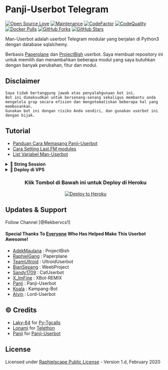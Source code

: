 # Panji-Userbot Telegram
[![Open Source Love](https://badges.frapsoft.com/os/v2/open-source.png?v=103)](https://github.com/panjifeb/Panji-Userbot)
[![Maintenance](https://img.shields.io/badge/Maintained%3F-Yes-green)](https://GitHub.com/panjifeb/Panji-Userbot/graphs/commit-activity)
[![CodeFactor](https://www.codefactor.io/repository/github/panjifeb/Panji-Userbot/badge)](https://www.codefactor.io/repository/github/panjifeb/Panji-Userbot)
[![CodeQuality](https://img.shields.io/codacy/grade/a723cb464d5a4d25be3152b5d71de82d?color=blue&logo=codacy)](https://app.codacy.com/gh/panjifeb/Panji-Userbot/dashboard)
[![Docker Pulls](https://img.shields.io/docker/pulls/panjifeb/Panji-userbot)](https://hub.docker.com/r/mrismanaziz/man-userbot/tags)
[![GitHub Forks](https://img.shields.io/github/forks/panjifeb/Panji-Userbot?&logo=github)](https://github.com/panjifeb/Panji-Userbot/fork)
[![GitHub Stars](https://img.shields.io/github/stars/panjifeb/Panji-Userbot?&logo=github)](https://github.com/panjifeb/Panji-Userbot/stargazers)

Man-Userbot adalah userbot Telegram modular yang berjalan di Python3 dengan database sqlalchemy.

Berbasis [Paperplane](https://github.com/RaphielGang/Telegram-UserBot) dan [ProjectBish](https://github.com/adekmaulana/ProjectBish) userbot.
Saya membuat repository ini untuk memilih dan menambahkan beberapa modul yang saya butuhkan dengan banyak perubahan, fitur dan modul.

## Disclaimer

```
Saya tidak bertanggung jawab atas penyalahgunaan bot ini.
Bot ini dimaksudkan untuk bersenang-senang sekaligus membantu anda
mengelola grup secara efisien dan mengotomatiskan beberapa hal yang membosankan.
Gunakan bot ini dengan risiko Anda sendiri, dan gunakan userbot ini dengan bijak.
```

## Tutorial

-  [Panduan Cara Memasang Panji-Userbot](https://panjifeb.medium.com/cara-memasang-userbot-telegram-repo-Panji-userbot-deploy-di-heroku-c56d1f8b5537)
-  [Cara Setting Last.FM modules](https://telegra.ph/How-to-set-up-LastFM-module-for-Paperplane-userbot-11-02)
-  [List Variabel Man-Userbot](https://telegra.ph/List-Variabel-Heroku-untuk-Panji-Userbot-09-22)

<details>
<summary><b>🔗 String Session</b></summary>
<br>
    
> Anda memerlukan API_ID & API_HASH untuk menghasilkan sesi telethon. ambil APP ID dan API Hash di my.telegram.org
<h4> Generate Session via Repl: </h4>    
<p><a href="https://repl.it/@panjifeb/stringenSession?lite=1&outputonly=1"><img src="https://img.shields.io/badge/Generate%20On%20Repl-blueviolet?style=for-the-badge&logo=appveyor" width="200""/></a></p>
<h4> Generate Session via Telegram StringGen Bot: </h4>    
<p><a href="https://t.me/StringPanjiRobot"><img src="https://img.shields.io/badge/TG%20String%20Gen%20Bot-blueviolet?style=for-the-badge&logo=appveyor" width="200""/></a></p>
    
</details>

<details>
<summary><b>🔗 Deploy di VPS</b></summary>
<br>
    
### REQUIREMENTS PACKAGE !
-  Update & upgrade VPS anda `sudo apt update && upgrade -y`
-  Install Git `sudo apt install git -y`
-  Install Python3 `sudo apt install python3`
-  Install PIP / PIP3 `sudo apt install python3-pip`
-  Install NodeJs 16.X `curl -fsSL https://deb.nodesource.com/setup_16.x | sudo bash -` then do `sudo apt install -y nodejs vim`
-  Install FFMPEG `sudo apt install tree wget2 p7zip-full jq ffmpeg wget git -y`
-  Install Chrome `wget https://dl.google.com/linux/direct/google-chrome-stable_current_amd64.deb` lalu ketik `sudo apt install ./google-chrome-stable_current_amd64.deb`

### Tutorial Deploy di VPS

-  `git clone https://github.com/panjifeb/Panji-Userbot`
-  `cd Panji-Userbot`
-  `pip3 install -r requirements.txt`
-  `mv sample_config.env config.env`
-  edit config.env Anda dan isi VARS menggunakan `nano config.env` `CTRL + S ` untuk menyimpan VARS Anda, gunakan `CTRL + X` untuk keluar dan kembali ke direktori Panji-Userbot
-  Buka SCRREN di VPS Anda `screen -S Panji-Userbot`
-  Kemudian gunakan perintah ini untuk menyebarkan Man-Userbot `python3 -m userbot`

</details>

<h3 align="center">Klik Tombol di Bawah ini untuk Deploy di Heroku</h3>
<p align="center"><a href="https://panjifebri.vercel.app/deploy.html"><img src="https://www.herokucdn.com/deploy/button.png" alt="Deploy to Heroku" target="_blank"/></a></p>

## Updates & Support

Follow Channel [@Rekbervcs1]

#### Special Thanks To [Everyone](https://github.com/panjifeb/Panji-Userbot/graphs/contributors) Who Has Helped Make This Userbot Awesome!
-  [AdekMaulana](https://github.com/adekmaulana) : ProjectBish
-  [RaphielGang](https://github.com/RaphielGang) : Paperplane
-  [TeamUltroid](https://github.com/TeamUltroid/Ultroid) :  UltroidUserbot
-  [BianSepang](https://github.com/BianSepang/WeebProject) : WeebProject
-  [Sandy1709](https://github.com/sandy1709/catuserbot) : CatUserbot
-  [X_ImFine](https://github.com/ximfine) :  XBot-REMIX
-  [Panji](https://github.com/panjifeb/Panji-Userbot) :  Panji-Userbot
-  [Koala](https://github.com/ManusiaRakitan/Kampang-Bot) : Kampang-Bot
-  [Alvin](https://github.com/Zora24/Lord-Userbot) : Lord-Userbot

## © Credits
-  [Laky-64](https://github.com/Laky-64) for [Py-Tgcalls](https://github.com/pytgcalls/pytgcalls)
-  [Lonami](https://github.com/LonamiWebs/) for [Telethon](https://github.com/LonamiWebs/Telethon)
-  [Panji](https://github.com/panjifeb) for [Panji-Userbot](https://github.com/panjifeb/Panji-Userbot)

## License
Licensed under [Raphielscape Public License](https://github.com/panjifeb/Panji-Userbot/blob/Panji-Userbot/LICENSE) - Version 1.d, February 2020
